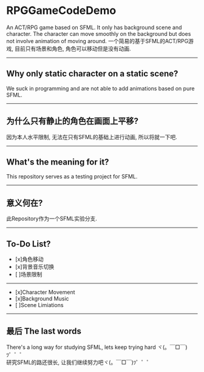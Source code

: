 # RPGGameCodeDemo
An ACT/RPG game based on SFML. It only has background scene and character. The character can move smoothly on the background but does not involve animation of moving around.
一个简易的基于SFML的ACT/RPG游戏, 目前只有场景和角色, 角色可以移动但是没有动画.

---

## Why only static character on a static scene?
We suck in programming and are not able to add animations based on pure SFML.

---

## 为什么只有静止的角色在画面上平移?
因为本人水平限制, 无法在只有SFML的基础上进行动画, 所以将就一下吧.

---

## What's the meaning for it?
This repository serves as a testing project for SFML.

---

## 意义何在?
此Repository作为一个SFML实验分支.

---

## To-Do List?

- [x]角色移动
- [x]背景音乐切换
- [ ]场景限制

---

- [x]Character Movement
- [x]Background Music
- [ ]Scene Limiations

---

## 最后 The last words
There's a long way for studying SFML, lets keep trying hard ヾ(。￣□￣)ﾂ゜゜゜  
研究SFML的路还很长, 让我们继续努力吧ヾ(。￣□￣)ﾂ゜゜゜  